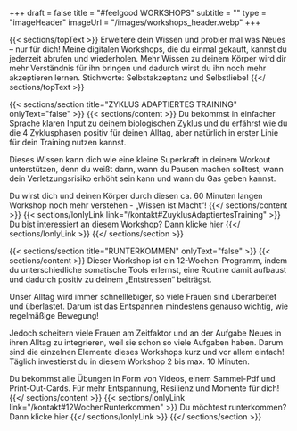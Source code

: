 +++
draft = false
title = "#feelgood WORKSHOPS"
subtitle = ""
type = "imageHeader"
imageUrl = "/images/workshops_header.webp"
+++

{{< sections/topText >}}
Erweitere dein Wissen und probier mal was Neues – nur für dich! Meine digitalen Workshops, die du einmal gekauft, kannst du jederzeit abrufen und wiederholen. Mehr Wissen zu deinem Körper wird dir mehr Verständnis für ihn bringen und dadurch wirst du ihn noch mehr akzeptieren lernen. Stichworte: Selbstakzeptanz und Selbstliebe!
{{</ sections/topText >}}

{{< sections/section title="ZYKLUS ADAPTIERTES TRAINING" onlyText="false" >}}
{{< sections/content >}}
Du bekommst in einfacher Sprache klaren Input zu deinem biologischen Zyklus und du erfährst wie du die 4 Zyklusphasen positiv für deinen Alltag, aber natürlich in erster Linie für dein Training nutzen kannst.

Dieses Wissen kann dich wie eine kleine Superkraft in deinem Workout unterstützen, denn du weißt dann, wann du Pausen machen solltest, wann dein Verletzungsrisiko erhöht sein kann und wann du Gas geben kannst. 

Du wirst dich und deinen Körper durch diesen ca. 60 Minuten langen Workshop noch mehr verstehen - „Wissen ist Macht“!
{{</ sections/content >}}
{{< sections/lonlyLink link="/kontakt#ZuyklusAdaptiertesTraining" >}}
Du bist interessiert an diesem Workshop? Dann klicke hier
{{</ sections/lonlyLink >}}
{{</ sections/section >}}

{{< sections/section title="RUNTERKOMMEN" onlyText="false" >}}
{{< sections/content >}}
Dieser Workshop ist ein 12-Wochen-Programm, indem du unterschiedliche somatische Tools erlernst, eine Routine damit aufbaust und dadurch positiv zu deinem „Entstressen“ beiträgst.

Unser Alltag wird immer schnelllebiger, so viele Frauen sind überarbeitet und überlastet. Darum ist das Entspannen mindestens genauso wichtig, wie regelmäßige Bewegung! 

Jedoch scheitern viele Frauen am Zeitfaktor und an der Aufgabe Neues in ihren Alltag zu integrieren, weil sie schon so viele Aufgaben haben. Darum sind die einzelnen Elemente dieses Workshops kurz und vor allem einfach! Täglich investierst du in diesem Workshop 2 bis max. 10 Minuten.

Du bekommst alle Übungen in Form von Videos, einem Sammel-Pdf und Print-Out-Cards. Für mehr Entspannung, Resilienz und Momente für dich!
{{</ sections/content >}}
{{< sections/lonlyLink link="/kontakt#12WochenRunterkommen" >}}
Du möchtest runterkommen? Dann klicke hier
{{</ sections/lonlyLink >}}
{{</ sections/section >}}